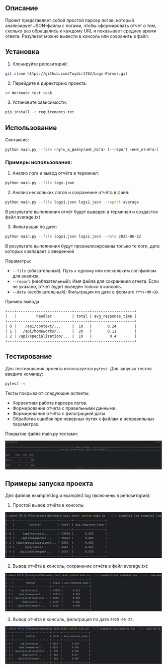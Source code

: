 ## Описание

Проект представляет собой простой парсер логов, который анализирует JSON-файлы с логами, чтобы сформировать отчет о том, сколько раз обращались к каждому URL и показывает среднее время ответа. Результат можно вывести в консоль или сохранить в файл.

## Установка

1. Клонируйте репозиторий:
```bash
git clone https://github.com/Twydir1762/Logs-Parser.git
```

2. Перейдите в директорию проекта:
```bash
cd Workmate_test_task
```

3. Установите зависимости:
```bash
pip install -r requirements.txt
```

## Использование

Синтаксис:
```bash
python main.py --file <путь_к_файлу(ам)_лога> [--report <имя_отчёта>] [--date <дата_для_фильтрации>]
```

### Примеры использования:

1. Анализ лога и вывод отчёта в терминал:
```bash
python main.py --file logs.json
```

2. Анализ нескольких логов и сохранение отчёта в файл:
```bash
python main.py --file logs1.json logs2.json --report average
```
В результате выполнения отчёт будет выведен в терминал и создастся файл average.txt

3. Фильтрация по дате:
```bash
python main.py --file logs1.json logs2.json --date 2025-06-22
```
В результате выполнения будут проанализированы только те логи, дата которых совпадает с введенной

Параметры:
- `--file` (обязательный): Путь к одному или нескольким лог-файлам для анализа.
- `--report` (необязательный): Имя файла для сохранения отчета. Если не указано, отчет будет выведен только в консоль.
- `--date` (необязательный): Фильтрация по дате в формате `YYYY-MM-DD`. 

Пример вывода:
```
+---+-------------------------+-------+-------------------+
|   |         handler         | total | avg_response_time |
+---+-------------------------+-------+-------------------+
| 0 |    /api/context/...     |  10   |       0.24        |
| 1 |   /api/homeworks/...    |  20   |       0.11        |
| 2 | /api/specialization/... |  10   |        0.4        |
+---+-------------------------+-------+-------------------+
```

## Тестирование

Для тестирования проекта используется `pytest`. Для запуска тестов введите команду:
```bash
pytest -v
```

Тесты покрывают следующие аспекты:

- Корректная работа парсера логов.
- Формирование отчета с правильными данными.
- Формирование отчёта с фильтрацией даты
- Обработка ошибок при неверных путях к файлам и неправильных параметрах.

Покрытие файла main.py тестами:

![Пример использования4](img/example4.jpg)

## Примеры запуска проекта

Для файлов example1.log и example2.log (включены в репозиторий):

1. Простой вывод отчёта в консоль:

![Пример использования1](img/example1.jpg)

2. Вывод отчёта в консоль, сохранение отчёта в файл average.txt:

![Пример использования2](img/example2.jpg)

3. Вывод отчёта в консоль, фильтрация по дате `2025-06-22`:

![Пример использования3](img/example3.jpg)
